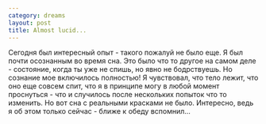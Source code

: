 ```yaml
--- 
category: dreams
layout: post
title: Almost lucid...
---
```

Сегодня был интересный опыт - такого пожалуй не было еще. Я был почти осознанным во время сна. Это было что то другое на самом деле - состояние, когда ты уже не спишь, но явно не бодрствуешь. Но сознание мое включилось полностью! Я чувствовал, что тело лежит, что оно еще совсем спит, что я в принципе могу в любой момент проснуться - что и случилось после нескольких попыток что то изменить. Но вот сна с реальными красками не было. Интересно, ведь я об этом только сейчас - ближе к обеду вспомнил...
